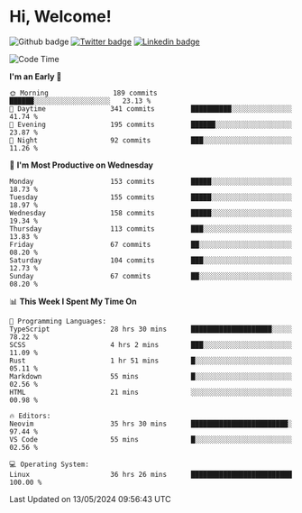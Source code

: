   # Hi, Welcome!
  ![Github badge](https://img.shields.io/github/followers/kraken-afk.svg?style=social&label=Follow&maxAge=2592000)
  [![Twitter badge](https://img.shields.io/badge/-Twitter-00acee?style=flat-square&logo=Twitter&logoColor=white)](https://twitter.com/trshppl)
  [![Linkedin badge](https://img.shields.io/badge/LinkedIn-0077B5?style=flat-square&logo=linkedin&logoColor=white)](https://www.linkedin.com/in/noveanrer)
<!--START_SECTION:waka-->
![Code Time](http://img.shields.io/badge/Code%20Time-217%20hrs%2031%20mins-blue)

**I'm an Early 🐤** 

```text
🌞 Morning                189 commits         ██████░░░░░░░░░░░░░░░░░░░   23.13 % 
🌆 Daytime                341 commits         ██████████░░░░░░░░░░░░░░░   41.74 % 
🌃 Evening                195 commits         ██████░░░░░░░░░░░░░░░░░░░   23.87 % 
🌙 Night                  92 commits          ███░░░░░░░░░░░░░░░░░░░░░░   11.26 % 
```
📅 **I'm Most Productive on Wednesday** 

```text
Monday                   153 commits         █████░░░░░░░░░░░░░░░░░░░░   18.73 % 
Tuesday                  155 commits         █████░░░░░░░░░░░░░░░░░░░░   18.97 % 
Wednesday                158 commits         █████░░░░░░░░░░░░░░░░░░░░   19.34 % 
Thursday                 113 commits         ███░░░░░░░░░░░░░░░░░░░░░░   13.83 % 
Friday                   67 commits          ██░░░░░░░░░░░░░░░░░░░░░░░   08.20 % 
Saturday                 104 commits         ███░░░░░░░░░░░░░░░░░░░░░░   12.73 % 
Sunday                   67 commits          ██░░░░░░░░░░░░░░░░░░░░░░░   08.20 % 
```


📊 **This Week I Spent My Time On** 

```text
💬 Programming Languages: 
TypeScript               28 hrs 30 mins      ████████████████████░░░░░   78.22 % 
SCSS                     4 hrs 2 mins        ███░░░░░░░░░░░░░░░░░░░░░░   11.09 % 
Rust                     1 hr 51 mins        █░░░░░░░░░░░░░░░░░░░░░░░░   05.11 % 
Markdown                 55 mins             █░░░░░░░░░░░░░░░░░░░░░░░░   02.56 % 
HTML                     21 mins             ░░░░░░░░░░░░░░░░░░░░░░░░░   00.98 % 

🔥 Editors: 
Neovim                   35 hrs 30 mins      ████████████████████████░   97.44 % 
VS Code                  55 mins             █░░░░░░░░░░░░░░░░░░░░░░░░   02.56 % 

💻 Operating System: 
Linux                    36 hrs 26 mins      █████████████████████████   100.00 % 
```


 Last Updated on 13/05/2024 09:56:43 UTC
<!--END_SECTION:waka-->